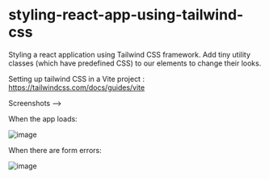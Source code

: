 # styling-react-app-using-tailwind-css

Styling a react application using Tailwind CSS framework. Add tiny utility classes (which have predefined CSS) to our elements to change their looks.

Setting up tailwind CSS in a Vite project : https://tailwindcss.com/docs/guides/vite

Screenshots -->

When the app loads:

![image](https://github.com/AmishaP-03/styling-react-app-using-tailwind-css/assets/154746893/58499d1a-a1f6-404a-8650-4796565ad785)

When there are form errors:

![image](https://github.com/AmishaP-03/styling-react-app-using-tailwind-css/assets/154746893/83cf209a-db92-454b-824f-253b4760d350)


